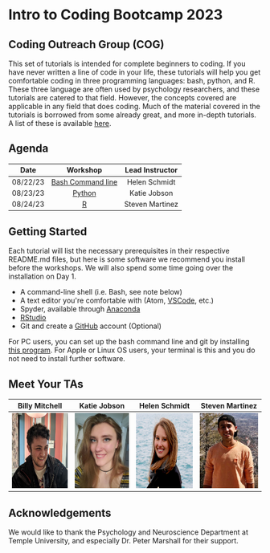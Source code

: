 # Intro to Coding Bootcamp 2023
## Coding Outreach Group (COG)


This set of tutorials is intended for complete beginners to coding. If you have never written a line of code in your life, these tutorials will help you get comfortable coding in three programming languages: bash, python, and R. These three language are often used by psychology researchers, and these tutorials are catered to that field. However, the concepts covered are applicable in any field that does coding. Much of the material covered in the tutorials is borrowed from some already great, and more in-depth tutorials. A list of these is available [here](https://github.com/TU-Coding-Outreach-Group/Tutorials/blob/master/index.md).

## Agenda
| Date        | Workshop                             | Lead Instructor |
| :-----------: |:------------------------------------:| :-----------:|
| 08/22/23   | [Bash Command line](https://github.com/TU-Coding-Outreach-Group/intro-to-coding-2023/tree/main/bash) | Helen Schmidt |
| 08/23/23    | [Python](https://github.com/TU-Coding-Outreach-Group/intro-to-coding-2023/tree/main/python) | Katie Jobson |
| 08/24/23    | [R](https://github.com/TU-Coding-Outreach-Group/intro-to-coding-2023/tree/main/R) | Steven Martinez |




## Getting Started
Each tutorial will list the necessary prerequisites in their respective README.md files, but here is some software we recommend you install before the workshops. We will also spend some time going over the installation on Day 1.
- A command-line shell (i.e. Bash, see note below)
- A text editor you're comfortable with (Atom, [VSCode](https://code.visualstudio.com/), etc.)
- Spyder, available through [Anaconda](https://www.anaconda.com/products/individual#Downloads)
- [RStudio](https://www.rstudio.com/products/rstudio/download/#download)
- Git and create a [GitHub](https://github.com/) account (Optional)

For PC users, you can set up the bash command line and git by installing [this program](https://gitforwindows.org/). For Apple or Linux OS users, your terminal is this and you do not need to install further software.

## Meet Your TAs

| Billy Mitchell | Katie Jobson | Helen Schmidt | Steven Martinez |
| :------------: | :----------: | :-----------: | :-------------: |
| <img src="misc/images/billy-headshot.jpg"  width="300" height="150" /> | <img src="misc/images/katie-headshot.jpg"  width="300" height="150" /> | <img src="misc/images/helen-headshot.jpg"  width="300" height="150" /> | <img src="misc/images/steven-headshot.jpg"  width="300" height="150" /> |


## Acknowledgements
We would like to thank the Psychology and Neuroscience Department at Temple University, and especially Dr. Peter Marshall for their support. 
